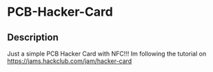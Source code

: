 # PCB-Hacker-Card

## Description 
Just a simple PCB Hacker Card with NFC!!! Im following the tutorial on https://jams.hackclub.com/jam/hacker-card


